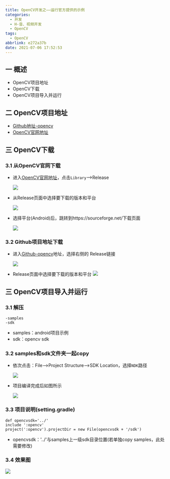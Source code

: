 ```yaml
---
title: OpenCV开发之——运行官方提供的示例
categories:
  - 开发
  - H-音、视频开发
  - OpenCV
tags:
  - OpenCV
abbrlink: e272a37b
date: 2021-07-06 17:52:53
---
```

## 一 概述

* OpenCV项目地址
* OpenCV下载
* OpenCV项目导入并运行

<!--more-->

## 二 OpenCV项目地址

* [Github地址-opencv](https://github.com/opencv/opencv)
* [OpenCV官网地址](https://opencv.org/)

## 三 OpenCV下载

### 3.1 从OpenCV官网下载

* 进入[OpenCV官网地址](https://opencv.org/)，点击`Library`——>Release

  ![][1]

* 从Release页面中选择要下载的版本和平台

  ![][2]
  
* 选择平台(Android)后，跳转到https://sourceforge.net/下载页面

  ![][3]

### 3.2 Github项目地址下载

* 进入[Github-opencv](https://github.com/opencv/opencv)地址，选择右侧的 Release链接

  ![][4]
  
* Release页面中选择要下载的版本和平台
 ![][5]

## 三 OpenCV项目导入并运行

### 3.1 解压

```
-samples
-sdk
```

* samples：android项目示例
* sdk：opencv sdk

### 3.2 samples和sdk文件夹一起copy

* 依次点击：File——>Project Structure——>SDK Location，选择`NDK`路径

  ![][6]
  
* 项目编译完成后如图所示

  ![][7]

### 3.3 项目说明(setting.gradle)

```
def opencvsdk='../'
include ':opencv'
project(':opencv').projectDir = new File(opencvsdk + '/sdk')
```

* opencvsdk：'../'与samples上一级sdk目录位置(若单独copy samples，此处需要修改)

### 3.4 效果图
![][8]



[1]:https://jsd.onmicrosoft.cn/gh/PGzxc/CDN/blog-opencv/opencv_website.png
[2]:https://jsd.onmicrosoft.cn/gh/PGzxc/CDN/blog-opencv/opencv-release-choice.png
[3]:https://jsd.onmicrosoft.cn/gh/PGzxc/CDN/blog-opencv/opencv-sourceforge-download.png
[4]:https://jsd.onmicrosoft.cn/gh/PGzxc/CDN/blog-opencv/opencv-github-website.png
[5]:https://jsd.onmicrosoft.cn/gh/PGzxc/CDN/blog-opencv/opencv-github-android-choice.png
[6]:https://jsd.onmicrosoft.cn/gh/PGzxc/CDN/blog-opencv/opencv-ndk-location.png
[7]:https://jsd.onmicrosoft.cn/gh/PGzxc/CDN/blog-opencv/opencv-commond-project-build.png
[8]:https://jsd.onmicrosoft.cn/gh/PGzxc/CDN/blog-opencv/opencv-sample-face-detection.png